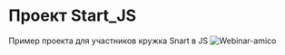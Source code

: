# Проект Start_JS 
Пример проекта для участников кружка Snart в JS    ![Webinar-amico](https://github.com/user-attachments/assets/edc5da28-1e90-4c6d-a917-c38fb14befd4)
